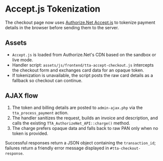 # Accept.js Tokenization

The checkout page now uses [Authorize.Net Accept.js](https://developer.authorize.net/api/reference/features/acceptjs.html) to tokenize payment details in the browser before sending them to the server.

## Assets
- `Accept.js` is loaded from Authorize.Net's CDN based on the sandbox or live mode.
- Handler script: `assets/js/frontend/tta-accept-checkout.js` intercepts the checkout form and exchanges card data for an opaque token.
- If tokenization is unavailable, the script posts the raw card details as a fallback so checkout can continue.

## AJAX flow
1. The token and billing details are posted to `admin-ajax.php` via the `tta_process_payment` action.
2. The handler sanitizes the request, builds an invoice and description, and calls the existing `TTA_AuthorizeNet_API::charge()` method.
3. The charge prefers opaque data and falls back to raw PAN only when no token is provided.

Successful responses return a JSON object containing the `transaction_id`; failures return a friendly error message displayed in `#tta-checkout-response`.
